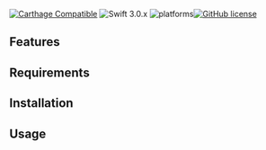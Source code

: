 [![Carthage Compatible](https://img.shields.io/badge/Carthage-compatible-4BC51D.svg?style=flat)](https://github.com/Carthage/Carthage) ![Swift 3.0.x](https://img.shields.io/badge/Swift-3.0.x-orange.svg) ![platforms](https://img.shields.io/badge/platforms-iOS%20%7C%20OS-lightgrey.svg)[![GitHub license](https://img.shields.io/badge/license-MIT-blue.svg)](https://raw.githubusercontent.com/vasilenkoigor/BiometricAuth/master/LICENSE)

## Features


## Requirements


## Installation


## Usage

